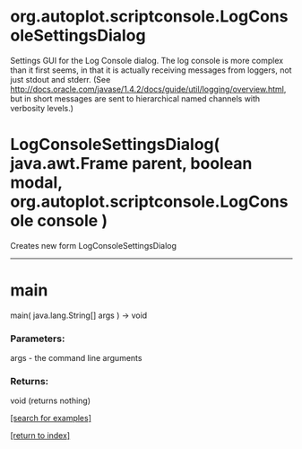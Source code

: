 # org.autoplot.scriptconsole.LogConsoleSettingsDialog

Settings GUI for the Log Console dialog. The log console is more complex than
 it first seems, in that it is actually receiving messages from loggers, not
 just stdout and stderr. (See
 http://docs.oracle.com/javase/1.4.2/docs/guide/util/logging/overview.html,
 but in short messages are sent to hierarchical named channels with verbosity
 levels.)

# LogConsoleSettingsDialog( java.awt.Frame parent, boolean modal, org.autoplot.scriptconsole.LogConsole console )
Creates new form LogConsoleSettingsDialog

***
<a name="main"></a>
# main
main( java.lang.String[] args ) &rarr; void



### Parameters:
args - the command line arguments

### Returns:
void (returns nothing)


<a href="https://github.com/autoplot/dev/search?q=main&unscoped_q=main">[search for examples]</a>

<a href="https://github.com/autoplot/documentation/blob/master/javadoc/index-all.md">[return to index]</a>

